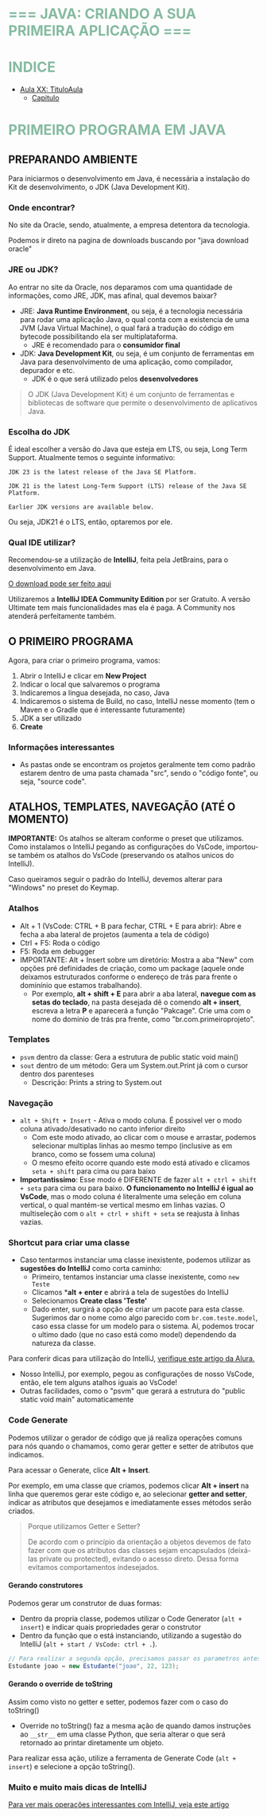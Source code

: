 # <span style="color: #87BBA2">===   JAVA: CRIANDO A SUA PRIMEIRA APLICAÇÃO   ===</span> <!-- omit in toc -->

# <span style="color: #87BBA2">INDICE</span> <!-- omit in toc -->
- [Aula XX: TituloAula](#aula-xx-tituloaula)
  - [Capitulo](#capitulo)

# <span style="color: #87BBA2">PRIMEIRO PROGRAMA EM JAVA</span>

## PREPARANDO AMBIENTE
Para iniciarmos o desenvolvimento em Java, é necessária a instalação do Kit de desenvolvimento, o JDK (Java Development Kit).

### Onde encontrar?
No site da Oracle, sendo, atualmente, a empresa detentora da tecnologia.

Podemos ir direto na pagina de downloads buscando por "java download oracle"

### JRE ou JDK?
Ao entrar no site da Oracle, nos deparamos com uma quantidade de informações, como JRE, JDK, mas afinal, qual devemos baixar?
- JRE: **Java Runtime Environment**, ou seja, é a tecnologia necessária para rodar uma aplicação Java, o qual conta com a existencia de uma JVM (Java Virtual Machine), o qual fará a tradução do código em bytecode possibilitando ela ser multiplataforma.
  - JRE é recomendado para o **consumidor final**
- JDK: **Java Development Kit**, ou seja, é um conjunto de ferramentas em Java para desenvolvimento de uma aplicação, como compilador, depurador e etc.
  - JDK é o que será utilizado pelos **desenvolvedores**
> O JDK (Java Development Kit) é um conjunto de ferramentas e bibliotecas de software que permite o desenvolvimento de aplicativos Java.

### Escolha do JDK
É ideal escolher a versão do Java que esteja em LTS, ou seja, Long Term Support. Atualmente temos o seguinte informativo:

```plaintext
JDK 23 is the latest release of the Java SE Platform.

JDK 21 is the latest Long-Term Support (LTS) release of the Java SE Platform.

Earlier JDK versions are available below.
```

Ou seja, JDK21 é o LTS, então, optaremos por ele.

### Qual IDE utilizar?
Recomendou-se a utilização de **IntelliJ**, feita pela JetBrains, para o desenvolvimento em Java.

[O download pode ser feito aqui](https://www.jetbrains.com/idea/download/?section=windows)

Utilizaremos a **IntelliJ IDEA Community Edition** por ser Gratuito. A versão Ultimate tem mais funcionalidades mas ela é paga. A Community nos atenderá perfeitamente também.

## O PRIMEIRO PROGRAMA
Agora, para criar o primeiro programa, vamos:
1. Abrir o IntelliJ e clicar em **New Project**
2. Indicar o local que salvaremos o programa
3. Indicaremos a lingua desejada, no caso, Java
4. Indicaremos o sistema de Build, no caso, IntelliJ nesse momento (tem o Maven e o Gradle que é interessante futuramente)
5. JDK a ser utilizado
6. **Create**

### Informações interessantes
- As pastas onde se encontram os projetos geralmente tem como padrão estarem dentro de uma pasta chamada "src", sendo o "código fonte", ou seja, "source code".

## ATALHOS, TEMPLATES, NAVEGAÇÃO (ATÉ O MOMENTO)
**IMPORTANTE:** Os atalhos se alteram conforme o preset que utilizamos. Como instalamos o IntelliJ pegando as configurações do VsCode, importou-se também os atalhos do VsCode (preservando os atalhos unicos do IntelliJ).

Caso queiramos seguir o padrão do IntelliJ, devemos alterar para "Windows" no preset do Keymap. 

### Atalhos
- Alt + 1 (VsCode: CTRL + B para fechar, CTRL + E para abrir): Abre e fecha a aba lateral de projetos (aumenta a tela de código)
- Ctrl + F5: Roda o código
- F5: Roda em debugger
- IMPORTANTE: Alt + Insert sobre um diretório: Mostra a aba "New" com opções pré definidades de criação, como um package (aquele onde deixamos estruturados conforme o endereço de trás para frente o dominínio que estamos trabalhando).
  - Por exemplo, **alt + shift + E** para abrir a aba lateral, **navegue com as setas do teclado**, na pasta desejada dê o comendo **alt + insert**, escreva a letra **P** e aparecerá a função "Pakcage". Crie uma com o nome do dominio de trás pra frente, como "br.com.primeiroprojeto".

### Templates
- `psvm` dentro da classe: Gera a estrutura de public static void main()
- `sout` dentro de um método: Gera um System.out.Print já com o cursor dentro dos parenteses
  - Descrição: Prints a string to System.out

### Navegação
- `alt + Shift + Insert` - Ativa o modo coluna. É possivel ver o modo coluna ativado/desativado no canto inferior direito
  - Com este modo ativado, ao clicar com o mouse e arrastar, podemos selecionar multiplas linhas ao mesmo tempo (inclusive as em branco, como se fossem uma coluna)
  - O mesmo efeito ocorre quando este modo está ativado e clicamos `seta + shift` para cima ou para baixo
- **Importantissimo**: Esse modo é DIFERENTE de fazer `alt + ctrl + shift + seta` para cima ou para baixo. **O funcionamento no IntelliJ é igual ao VsCode**, mas o modo coluna é literalmente uma seleção em coluna vertical, o qual mantém-se vertical mesmo em linhas vazias. O multiseleção com o `alt + ctrl + shift + seta` se reajusta à linhas vazias.

### Shortcut para criar uma classe
- Caso tentarmos instanciar uma classe inexistente, podemos utilizar as **sugestões do IntelliJ** como corta caminho:
  - Primeiro, tentamos instanciar uma classe inexistente, como `new Teste`
  - Clicamos ***alt + enter** e abrirá a tela de sugestões do IntelliJ
  - Selecionamos **Create class 'Teste'**
  - Dado enter, surgirá a opção de criar um pacote para esta classe. Sugerimos dar o nome como algo parecido com `br.com.teste.model`, caso essa classe for um modelo para o sistema. Aí, podemos trocar o ultimo dado (que no caso está como model) dependendo da natureza da classe.

Para conferir dicas para utilização do IntelliJ, [verifique este artigo da Alura.](https://www.alura.com.br/artigos/intellij-idea-dicas-truques-usar-no-dia-a-dia)
- Nosso IntelliJ, por exemplo, pegou as configurações de nosso VsCode, então, ele tem alguns atalhos iguais ao VsCode!
- Outras facilidades, como o "psvm" que gerará a estrutura do "public static void main" automaticamente

### Code Generate
Podemos utilizar o gerador de código que já realiza operações comuns para nós quando o chamamos, como gerar getter e setter de atributos que indicamos.

Para acessar o Generate, clice **Alt + Insert**.

Por exemplo, em uma classe que criamos, podemos clicar **Alt + insert** na linha que queremos gerar este código e, ao selecionar **getter and setter**, indicar as atributos que desejamos e imediatamente esses métodos serão criados.

> Porque utilizamos Getter e Setter?
>
> De acordo com o princípio da orientação a objetos devemos de fato fazer com que os atributos das classes sejam encapsulados (deixá-las private ou protected), evitando o acesso direto. Dessa forma evitamos comportamentos indesejados.

#### Gerando construtores
Podemos gerar um construtor de duas formas:
- Dentro da propria classe, podemos utilizar o Code Generator (`alt + insert`) e indicar quais propriedades gerar o construtor
- Dentro da função que o está instanciando, utilizando a sugestão do IntelliJ (`alt + start / VsCode: ctrl + .`).

```java
// Para realizar a segunda opção, precisamos passar os parametros antes
Estudante joao = new Estudante("joao", 22, 123);
```

#### Gerando o override de toString
Assim como visto no getter e setter, podemos fazer com o caso do toString()
- Override no toString() faz a mesma ação de quando damos instruções ao `__str__` em uma classe Python, que seria alterar o que será retornado ao printar diretamente um objeto.

Para realizar essa ação, utilize a ferramenta de Generate Code (`alt + insert`) e selecione a opção toString().

### Muito e muito mais dicas de IntelliJ
[Para ver mais operações interessantes com IntelliJ, veja este artigo](https://www.alura.com.br/artigos/intellij-idea-dicas-truques-usar-no-dia-a-dia)